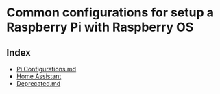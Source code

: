 # Common configurations for setup a Raspberry Pi with Raspberry OS

## Index
- [Pi Configurations.md](https://gist.github.com/vincios/b2995fd40194b64ed8bc6aa850c5b3fb#file-pi-configurations-1-general-setup-md)
- [Home Assistant](https://gist.github.com/vincios/b2995fd40194b64ed8bc6aa850c5b3fb#file-pi-configurations-2-home-assistant-md)
- [Deprecated.md](https://gist.github.com/vincios/b2995fd40194b64ed8bc6aa850c5b3fb#file-99-deprecated-md)